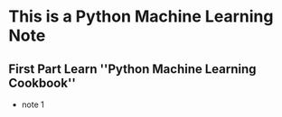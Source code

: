 # This is a Python Machine Learning Note

## First Part   Learn ''Python Machine Learning Cookbook''
- note 1
